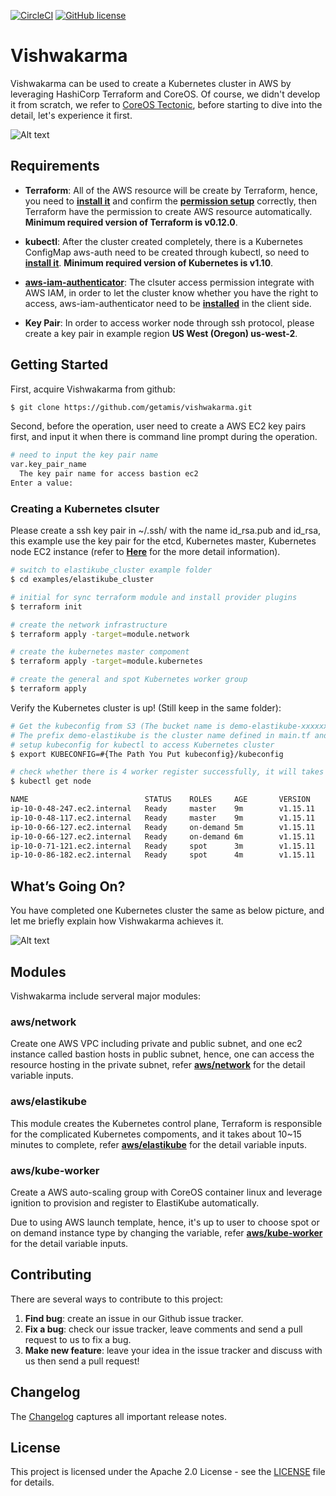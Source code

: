 [![CircleCI](https://circleci.com/gh/getamis/vishwakarma/tree/master.svg?style=svg)](https://circleci.com/gh/getamis/vishwakarma/tree/master) [![GitHub license](https://img.shields.io/github/license/getamis/vishwakarma)](https://github.com/getamis/vishwakarma/blob/master/LICENSE)
# Vishwakarma
Vishwakarma can be used to create a Kubernetes cluster in AWS by leveraging HashiCorp Terraform and CoreOS. Of course, we didn't develop it from scratch, we refer to [CoreOS Tectonic](https://github.com/coreos/tectonic-installer), before starting to dive into the detail, let's experience it first.

![Alt text](https://cdn-images-1.medium.com/max/800/1*ocPrvGrCORzJiF3rK3GG_g.png)

## Requirements

- **Terraform**: All of the AWS resource will be create by Terraform, hence, you need to [**install it**](https://www.terraform.io/intro/getting-started/install.html) and confirm the [**permission setup**](https://www.terraform.io/docs/providers/aws/index.html) correctly, then Terraform have the permission to create AWS resource automatically. **Minimum required version of Terraform is v0.12.0**.

- **kubectl**: After the cluster created completely, there is a Kubernetes ConfigMap aws-auth need to be created through kubectl, so need to [**install it**](https://kubernetes.io/docs/tasks/tools/install-kubectl/#install-kubectl). **Minimum required version of Kubernetes is v1.10**.

- **[aws-iam-authenticator](https://docs.aws.amazon.com/zh_tw/eks/latest/userguide/install-aws-iam-authenticator.html)**: The clsuter access permission integrate with AWS IAM, in order to let the cluster know whether you have the right to access, aws-iam-authenticator need to be [**installed**](https://docs.aws.amazon.com/eks/latest/userguide/configure-kubectl.html) in the client side.

- **Key Pair**: In order to access worker node through ssh protocol, please create a key pair in example region **US West (Oregon) us-west-2**.

## Getting Started
First, acquire Vishwakarma from github:

```sh
$ git clone https://github.com/getamis/vishwakarma.git
```

Second, before the operation, user need to create a AWS EC2 key pairs first, and input it when there is command line prompt during the operation.

```sh
# need to input the key pair name
var.key_pair_name
  The key pair name for access bastion ec2
Enter a value:
```

### Creating a Kubernetes clsuter
Please create a ssh key pair in ~/.ssh/ with the name id_rsa.pub and id_rsa, this example use the key pair for the etcd, Kubernetes master, Kubernetes node EC2 instance (refer to [**Here**](https://medium.com/getamis/elastikube-self-hosted-and-highly-configurable-kubernetes-building-blocks-97cd7afccef) for the more detail information).

```sh
# switch to elastikube_cluster example folder
$ cd examples/elastikube_cluster

# initial for sync terraform module and install provider plugins
$ terraform init

# create the network infrastructure
$ terraform apply -target=module.network

# create the kubernetes master compoment
$ terraform apply -target=module.kubernetes

# create the general and spot Kubernetes worker group
$ terraform apply
```

Verify the Kubernetes cluster is up! (Still keep in the same folder):

```sh
# Get the kubeconfig from S3 (The bucket name is demo-elastikube-xxxxxxxx. 
# The prefix demo-elastikube is the cluster name defined in main.tf and the rest part is an MD5.
# setup kubeconfig for kubectl to access Kubernetes cluster
$ export KUBECONFIG=#{The Path You Put kubeconfig}/kubeconfig

# check whether there is 4 worker register successfully, it will takes several minutes...
$ kubectl get node

NAME                          STATUS    ROLES     AGE       VERSION
ip-10-0-48-247.ec2.internal   Ready     master    9m        v1.15.11
ip-10-0-48-117.ec2.internal   Ready     master    9m        v1.15.11
ip-10-0-66-127.ec2.internal   Ready     on-demand 5m        v1.15.11
ip-10-0-66-127.ec2.internal   Ready     on-demand 6m        v1.15.11
ip-10-0-71-121.ec2.internal   Ready     spot      3m        v1.15.11
ip-10-0-86-182.ec2.internal   Ready     spot      4m        v1.15.11
```

## What’s Going On?
You have completed one Kubernetes cluster the same as below picture, and let me briefly explain how Vishwakarma achieves it.

![Alt text](https://cdn-images-1.medium.com/max/800/1*tvAY88CzHhxo4lBB6OUSyA.png)

## Modules
Vishwakarma include serveral major modules:

### aws/network
Create one AWS VPC including private and public subnet, and one ec2 instance called bastion hosts in public subnet, hence, one can access the resource hosting in the private subnet, refer [**aws/network**](VARIABLES.md#aws/network) for the detail variable inputs.

### aws/elastikube
This module creates the Kubernetes control plane, Terraform is responsible for the complicated Kubernetes compoments, and it takes about 10~15 minutes to complete, refer [**aws/elastikube**](VARIABLES.md#aws/elastikube) for the detail variable inputs.

### aws/kube-worker
Create a AWS auto-scaling group with CoreOS container linux and leverage ignition to provision and register to ElastiKube automatically.

Due to using AWS launch template, hence, it's up to user to choose spot or on demand instance type by changing the variable, refer [**aws/kube-worker**](VARIABLES.md#aws/kube-worker) for the detail variable inputs.

## Contributing
There are several ways to contribute to this project:

1. **Find bug**: create an issue in our Github issue tracker.
2. **Fix a bug**: check our issue tracker, leave comments and send a pull request to us to fix a bug.
3. **Make new feature**: leave your idea in the issue tracker and discuss with us then send a pull request!

## Changelog
The [Changelog](CHANGELOG.md) captures all important release notes.

## License
This project is licensed under the Apache 2.0 License - see the [LICENSE](LICENSE) file for details.
